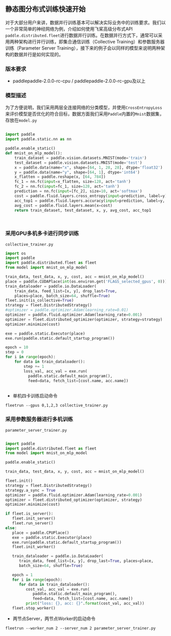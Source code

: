 ## 静态图分布式训练快速开始

对于大部分用户来讲，数据并行训练基本可以解决实际业务中的训练要求。我们以一个非常简单的神经网络为例，介绍如何使用飞桨高级分布式API `paddle.distributed.fleet`进行数据并行训练。在数据并行方式下，通常可以采用两种架构进行并行训练，即集合通信训练（Collective Training）和参数服务器训练（Parameter Server Training），接下来的例子会以同样的模型来说明两种架构的数据并行是如何实现的。

### 版本要求

- paddlepaddle-2.0.0-rc-cpu / paddlepaddle-2.0.0-rc-gpu及以上

### 模型描述

为了方便说明，我们采用两层全连接网络的分类模型，并使用`CrossEntropyLoss`来评价模型是否优化的符合目标，数据方面我们采用`Paddle`内置的`Mnist`数据集，存放在`model.py`

``` python

import paddle
import paddle.static.nn as nn

paddle.enable_static()
def mnist_on_mlp_model():
    train_dataset = paddle.vision.datasets.MNIST(mode='train')
    test_dataset = paddle.vision.datasets.MNIST(mode='test')
    x = paddle.data(name="x", shape=[64, 1, 28, 28], dtype='float32')
    y = paddle.data(name="y", shape=[64, 1], dtype='int64')
    x_flatten = paddle.reshape(x, [64, 784])
    fc_1 = nn.fc(input=x_flatten, size=128, act='tanh')
    fc_2 = nn.fc(input=fc_1, size=128, act='tanh')
    prediction = nn.fc(input=[fc_2], size=10, act='softmax')
    cost = paddle.fluid.layers.cross_entropy(input=prediction, label=y)
    acc_top1 = paddle.fluid.layers.accuracy(input=prediction, label=y, k=1)
    avg_cost = paddle.fluid.layers.mean(x=cost)
    return train_dataset, test_dataset, x, y, avg_cost, acc_top1

    
```

### 采用GPU多机多卡进行同步训练

`collective_trainer.py`

``` python
import os
import paddle
import paddle.distributed.fleet as fleet
from model import mnist_on_mlp_model

train_data, test_data, x, y, cost, acc = mnist_on_mlp_model()
place = paddle.CUDAPlace(int(os.environ.get('FLAGS_selected_gpus', 0)))
train_dataloader = paddle.io.DataLoader(
    train_data, feed_list=[x, y], drop_last=True,
    places=place, batch_size=64, shuffle=True)
fleet.init(is_collective=True)
strategy = fleet.DistributedStrategy()
#optimizer = paddle.optimizer.Adam(learning_rate=0.01)
optimizer = paddle.fluid.optimizer.Adam(learning_rate=0.001)
optimizer = fleet.distributed_optimizer(optimizer, strategy=strategy)
optimizer.minimize(cost)

exe = paddle.static.Executor(place)
exe.run(paddle.static.default_startup_program())

epoch = 10
step = 0
for i in range(epoch):
    for data in train_dataloader():
        step += 1
        loss_val, acc_val = exe.run(
		  paddle.static.default_main_program(),
		  feed=data, fetch_list=[cost.name, acc.name])
	
```

- 单机四卡训练启动命令
``` shell
fleetrun --gpus 0,1,2,3 collective_trainer.py
```

### 采用参数服务器进行多机训练

`parameter_server_trainer.py`

``` python

import paddle
import paddle.distributed.fleet as fleet
from model import mnist_on_mlp_model

paddle.enable_static()

train_data, test_data, x, y, cost, acc = mnist_on_mlp_model()

fleet.init()
strategy = fleet.DistributedStrategy()
strategy.a_sync = True
optimizer = paddle.fluid.optimizer.Adam(learning_rate=0.001)
optimizer = fleet.distributed_optimizer(optimizer, strategy)
optimizer.minimize(cost)

if fleet.is_server():
   fleet.init_server()
   fleet.run_server()
else:
   place = paddle.CPUPlace()
   exe = paddle.static.Executor(place)
   exe.run(paddle.static.default_startup_program())
   fleet.init_worker()

   train_dataloader = paddle.io.DataLoader(
      train_data, feed_list=[x, y], drop_last=True, places=place,
      batch_size=64, shuffle=True)

   epoch = 1
   for i in range(epoch):
      for data in train_dataloader():
         cost_val, acc_val = exe.run(
            paddle.static.default_main_program(),
            feed=data, fetch_list=[cost.name, acc.name])
         print("loss: {}, acc: {}".format(cost_val, acc_val))
   fleet.stop_worker()

```

- 两节点Server，两节点Worker的启动命令
``` shell
fleetrun --worker_num 2 --server_num 2 parameter_server_trainer.py
```
